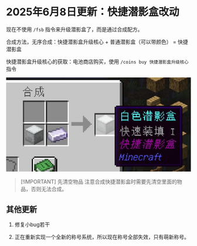 
# 2025年6月8日更新：快捷潜影盒改动

现在不使用 `/fsb` 指令来升级潜影盒了，而是通过合成配方。

合成方法，无序合成：快捷潜影盒升级核心 + 普通潜影盒（可以带颜色） = 快捷潜影盒

快捷潜影盒升级核心的获取：电池商店购买，使用 `/coins buy 快捷潜影盒升级核心` 指令

![合成配方](./20250608.webp)

> [!IMPORTANT] 先清空物品
> 注意合成快捷潜影盒时需要先清空里面的物品，否则无法合成。

## 其他更新

1. 修复小bug若干

2. 正在重新实现一个全新的称号系统，所以现在称号全部失效，只有萌新称号。
